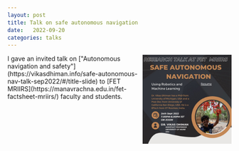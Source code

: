 ```yaml
---
layout: post
title: Talk on safe autonomous navigation
date:   2022-09-20
categories: talks
---
```


<img style="float:right;width:200px" src="/images/FET MRIIRS.jpeg" />
I gave an invited talk on ["Autonomous navigation and safety"](https://vikasdhiman.info/safe-autonomous-nav-talk-sep2022/#/title-slide) to [FET MRIIRS](https://manavrachna.edu.in/fet-factsheet-mriirs/) faculty and students.
